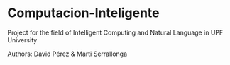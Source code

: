 # Computacion-Inteligente

Project for the field of Intelligent Computing and Natural Language in UPF University

Authors: David Pérez & Marti Serrallonga
